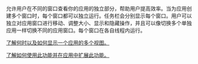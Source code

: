 ﻿允许用户在不同的窗口查看你的应用的独立部分，帮助用户提高效率。当为应用创建多个窗口时，每个窗口都可以独立运行。任务栏会分别显示每个窗口。用户可以独立对应用窗口进行移动、调整大小、显示和隐藏操作，并且可以像切换多个单独应用一样切换不同的应用窗口。每个窗口在各自线程内运行。

[了解何时以及如何显示一个应用的多个视图。](https://docs.microsoft.com/windows/uwp/design/layout/show-multiple-views)

[了解如何使用此功能并在应用中扩展此功能。](https://github.com/Microsoft/WindowsTemplateStudio/blob/release/docs/UWP/features/multiple-views.md)
